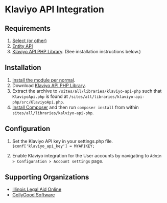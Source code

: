 # Klaviyo API Integration

## Requirements

1. [Select (or other)](https://www.drupal.org/project/select_or_other)
2. [Entity API](https://www.drupal.org/project/entity)
3. [Klaviyo API PHP Library](https://github.com/GollyGood/klaviyo-api-php/archive/0.1.0.tar.gz). (See installation instructions below.)

## Installation

1. [Install the module per normal](https://www.drupal.org/documentation/install/modules-themes/modules-7).
2. Download [Klaviyo API PHP Library](https://github.com/GollyGood/klaviyo-api-php/archive/0.1.0.tar.gz).
3. Extract the archive to `/sites/all/libraries/klaviyo-api-php` such that `KlaviyoApi.php` is found at `/sites/all/libraries/klaviyo-api-php/src/KlaviyoApi.php`.
4. [Install Composer](https://getcomposer.org/doc/00-intro.md#installation-linux-unix-osx) and then run `composer install` from within `sites/all/libraries/kalviyo-api-php`.

## Configuration

1. Set the Klaviyo API key in your settings.php file.
`$conf['klaviyo_api_key'] = MYAPIKEY;`

2. Enable Klaviyo integration for the User accounts by navigating to `Admin > Configuration > Account settings` page.

## Supporting Organizations

* [Illinois Legal Aid Online](http://www.illinoislegalaidonline.org)
* [GollyGood Software](https://www.gollygoodsoftware.com)
